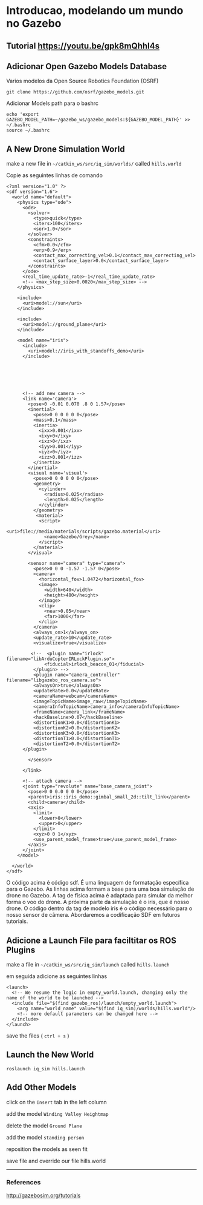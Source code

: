 # Introducao, modelando um mundo no Gazebo

## Tutorial https://youtu.be/gpk8mQhhI4s


## Adicionar Open Gazebo Models Database

Varios modelos da Open Source Robotics Foundation (OSRF) 

```
git clone https://github.com/osrf/gazebo_models.git
```
Adicionar Models path para o bashrc
```
echo 'export GAZEBO_MODEL_PATH=~/gazebo_ws/gazebo_models:${GAZEBO_MODEL_PATH}' >> ~/.bashrc
source ~/.bashrc
```

## A New Drone Simulation World

make a new file in `~/catkin_ws/src/iq_sim/worlds/` called `hills.world`

Copie as seguintes linhas de comando

```
<?xml version="1.0" ?>
<sdf version="1.6">
  <world name="default">
    <physics type="ode">
      <ode>
        <solver>
          <type>quick</type>
          <iters>100</iters>
          <sor>1.0</sor>
        </solver>
        <constraints>
          <cfm>0.0</cfm>
          <erp>0.9</erp>
          <contact_max_correcting_vel>0.1</contact_max_correcting_vel>
          <contact_surface_layer>0.0</contact_surface_layer>
        </constraints>
      </ode>
      <real_time_update_rate>-1</real_time_update_rate>
      <!-- <max_step_size>0.0020</max_step_size> -->
    </physics>

    <include>
      <uri>model://sun</uri>
    </include>

    <include>
      <uri>model://ground_plane</uri>
    </include>

    <model name="iris">
      <include>
        <uri>model://iris_with_standoffs_demo</uri>
      </include>






      <!-- add new camera -->
      <link name='camera'>
        <pose>0 -0.01 0.070 .8 0 1.57</pose>
        <inertial>
          <pose>0 0 0 0 0 0</pose>
          <mass>0.1</mass>
          <inertia>
            <ixx>0.001</ixx>
            <ixy>0</ixy>
            <ixz>0</ixz>
            <iyy>0.001</iyy>
            <iyz>0</iyz>
            <izz>0.001</izz>
          </inertia>
        </inertial>
        <visual name='visual'>
          <pose>0 0 0 0 0 0</pose>
          <geometry>
            <cylinder>
              <radius>0.025</radius>
              <length>0.025</length>
            </cylinder>
          </geometry>
           <material>
            <script>
              <uri>file://media/materials/scripts/gazebo.material</uri>
              <name>Gazebo/Grey</name>
            </script>
          </material>
        </visual>

        <sensor name="camera" type="camera">
          <pose>0 0 0 -1.57 -1.57 0</pose>
          <camera>
            <horizontal_fov>1.0472</horizontal_fov>
            <image>
              <width>640</width>
              <height>480</height>
            </image>
            <clip>
              <near>0.05</near>
              <far>1000</far>
            </clip>
          </camera>
          <always_on>1</always_on>
          <update_rate>10</update_rate>
          <visualize>true</visualize>

         <!--  <plugin name="irlock" filename="libArduCopterIRLockPlugin.so">
              <fiducial>irlock_beacon_01</fiducial>
          </plugin> -->
          <plugin name="camera_controller" filename="libgazebo_ros_camera.so">
          <alwaysOn>true</alwaysOn>
          <updateRate>0.0</updateRate>
          <cameraName>webcam</cameraName>
          <imageTopicName>image_raw</imageTopicName>
          <cameraInfoTopicName>camera_info</cameraInfoTopicName>
          <frameName>camera_link</frameName>
          <hackBaseline>0.07</hackBaseline>
          <distortionK1>0.0</distortionK1>
          <distortionK2>0.0</distortionK2>
          <distortionK3>0.0</distortionK3>
          <distortionT1>0.0</distortionT1>
          <distortionT2>0.0</distortionT2>
      </plugin>

        </sensor>

      </link>

      <!-- attach camera -->
      <joint type="revolute" name="base_camera_joint">
        <pose>0 0 0.0 0 0 0</pose>
        <parent>iris::iris_demo::gimbal_small_2d::tilt_link</parent>
        <child>camera</child>
        <axis>
          <limit>
            <lower>0</lower>
            <upper>0</upper>
          </limit>
          <xyz>0 0 1</xyz>
          <use_parent_model_frame>true</use_parent_model_frame>
        </axis>
      </joint>
    </model>

  </world>
</sdf>
```
O código acima é código sdf. É uma linguagem de formatação específica para o Gazebo. As linhas acima formam a base para uma boa simulação de drone no Gazebo. A tag de física acima é adaptada para simular da melhor forma o voo do drone. A próxima parte da simulação é o iris, que é nosso drone. O código dentro da tag de modelo iris é o código necessário para o nosso sensor de câmera. Abordaremos a codificação SDF em futuros tutoriais.

## Adicione a Launch File para faciltitar os ROS Plugins 

make a file in `~/catkin_ws/src/iq_sim/launch` called `hills.launch`

em seguida adicione as seguintes linhas

```
<launch>
  <!-- We resume the logic in empty_world.launch, changing only the name of the world to be launched -->
  <include file="$(find gazebo_ros)/launch/empty_world.launch">
    <arg name="world_name" value="$(find iq_sim)/worlds/hills.world"/>
    <!-- more default parameters can be changed here -->
  </include>
</launch>
```
save the files ( `ctrl + s` )

## Launch the New World 

```
roslaunch iq_sim hills.launch
```

## Add Other Models 

click on the `Insert` tab in the left column 

add the model `Winding Valley Heightmap`

delete the model `Ground Plane`

add the model `standing person`

reposition the models as seen fit

save file and override our file hills.world

---

### References

http://gazebosim.org/tutorials
